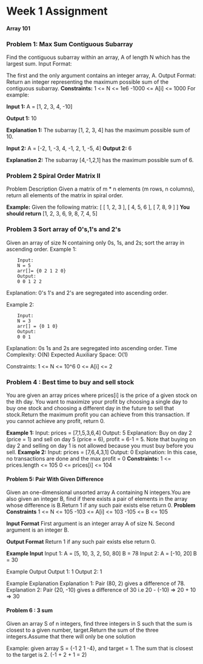 # Week 1 Assignment

#### Array 101

### Problem 1: Max Sum Contiguous Subarray
Find the contiguous subarray within an array, A of length N which has the largest sum.
Input Format:

The first and the only argument contains an integer array, A.
Output Format:
Return an integer representing the maximum possible sum of the contiguous subarray.
**Constraints:**
1 <= N <= 1e6
-1000 <= A[i] <= 1000
For example:

**Input 1:**
    A = [1, 2, 3, 4, -10]

**Output 1:**
    10

**Explanation 1:**
    The subarray [1, 2, 3, 4] has the maximum possible sum of 10.

**Input 2:**
    A = [-2, 1, -3, 4, -1, 2, 1, -5, 4]
**Output 2:**
    6

**Explanation 2:**
    The subarray [4,-1,2,1] has the maximum possible sum of 6.



### Problem 2 Spiral Order Matrix II

Problem Description
 Given a matrix of m * n elements (m rows, n columns), return all elements of the matrix in spiral order.

**Example:**
 Given the following matrix:
 [
    [ 1, 2, 3 ],
    [ 4, 5, 6 ],
    [ 7, 8, 9 ]
 ]
 **You should return**
 [1, 2, 3, 6, 9, 8, 7, 4, 5]
 
### Problem 3 Sort array of 0's,1's and 2's

Given an array of size N containing only 0s, 1s, and 2s; sort the array in ascending order.
Example 1:
```
    Input: 
    N = 5
    arr[]= {0 2 1 2 0}
    Output:
    0 0 1 2 2
```
Explanation:
    0's 1's and 2's are segregated into ascending order.

Example 2:
``` 
    Input: 
    N = 3
    arr[] = {0 1 0}
    Output:
    0 0 1
```
Explanation:
0s 1s and 2s are segregated into ascending order.
Time Complexity: O(N)
Expected Auxiliary Space: O(1)

Constraints:
1 <= N <= 10^6
0 <= A[i] <= 2
 
### Problem 4 : Best time to buy and sell stock
You are given an array prices where prices[i] is the price of a given stock on the ith day. You want to maximize your profit by choosing a single day to buy one stock and choosing a different day in the future to sell that stock.Return the maximum profit you can achieve from this transaction. If you cannot achieve any profit, return 0.

**Example 1:**
Input: prices = [7,1,5,3,6,4]
Output: 5
Explanation: Buy on day 2 (price = 1) and sell on day 5 (price = 6), profit = 6-1 = 5.
Note that buying on day 2 and selling on day 1 is not allowed because you must buy before you sell.
**Example 2:**
Input: prices = [7,6,4,3,1]
Output: 0
Explanation: In this case, no transactions are done and the max profit = 0 
**Constraints:**
1 <= prices.length <= 105
0 <= prices[i] <= 104
 
#### Problem 5: Pair With Given Difference
Given an one-dimensional unsorted array A containing N integers.You are also given an integer B, find if there exists a pair of elements in the array whose difference is B.Return 1 if any such pair exists else return 0.
**Problem Constraints**
1 <= N <= 105
-103 <= A[i] <= 103
-105 <= B <= 105

**Input Format**
First argument is an integer array A of size N.
Second argument is an integer B.

**Output Format**
Return 1 if any such pair exists else return 0.

**Example Input**
Input 1:
 A = [5, 10, 3, 2, 50, 80]
 B = 78
Input 2:
 A = [-10, 20]
 B = 30

Example Output
Output 1:
 1
Output 2:
 1
 
Example Explanation
Explanation 1:
 Pair (80, 2) gives a difference of 78.
Explanation 2:
 Pair (20, -10) gives a difference of 30 i.e 20 - (-10) => 20 + 10 => 30
 
#### Problem 6 : 3 sum
Given an array S of n integers, find three integers in S such that the sum is closest to a given number, target.Return the sum of the three integers.Assume that there will only be one solution

Example: 
given array S = {-1 2 1 -4}, and target = 1.
The sum that is closest to the target is 2. (-1 + 2 + 1 = 2)
